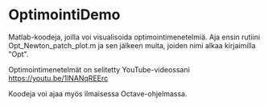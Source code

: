 # OptimointiDemo
Matlab-koodeja, joilla voi visualisoida optimointimenetelmiä. 
Aja ensin rutiini Opt_Newton_patch_plot.m ja sen jälkeen muita, 
joiden nimi alkaa kirjaimilla "Opt".

Optimointimenetelmät on selitetty YouTube-videossani https://youtu.be/1lNANqREErc

Koodeja voi ajaa myös ilmaisessa Octave-ohjelmassa. 
